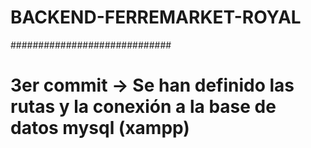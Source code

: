 ﻿# BACKEND-FERREMARKET-ROYAL
#############################
# 3er commit -> Se han definido las rutas y la conexión a la base de datos mysql (xampp)
